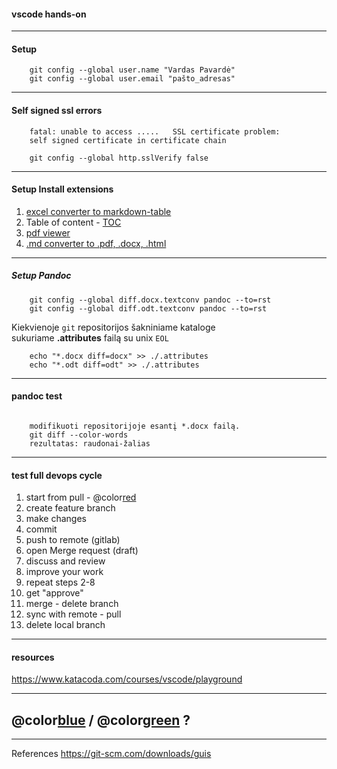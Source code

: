 #### vscode hands-on

---

#### Setup

```
    git config --global user.name "Vardas Pavardė"
    git config --global user.email "pašto_adresas"
```

---

#### Self signed ssl errors

```
    fatal: unable to access .....   SSL certificate problem:
    self signed certificate in certificate chain

    git config --global http.sslVerify false
```

---

#### Setup Install extensions

1. [excel converter to markdown-table](https://github.com/csholmq/vscode-excel-to-markdown-table)
2. Table of content - [TOC](https://marketplace.visualstudio.com/items?itemName=yzhang.markdown-all-in-one)
3. [pdf viewer](https://github.com/tomoki1207/vscode-pdfviewer)
4. [.md converter to .pdf, .docx, .html](https://github.com/dfinke/vscode-pandoc)

---

##### Setup Pandoc

```
    git config --global diff.docx.textconv pandoc --to=rst
    git config --global diff.odt.textconv pandoc --to=rst
```

Kiekvienoje `git` repositorijos šakniniame kataloge  
sukuriame **.attributes** failą su unix `EOL`

```
    echo "*.docx diff=docx" >> ./.attributes
    echo "*.odt diff=odt" >> ./.attributes
```

---

#### pandoc test

```

    modifikuoti repositorijoje esantį *.docx failą.
    git diff --color-words
    rezultatas: raudonai-žalias

```

---

#### test full devops cycle

1. start from pull - @color[red](allways)
2. create feature branch
3. make changes
4. commit
5. push to remote (gitlab)
6. open Merge request (draft)
7. discuss and review
8. improve your work
9. repeat steps 2-8
10. get "approve"
11. merge - delete branch
12. sync with remote - pull
13. delete local branch

---

#### resources

<https://www.katacoda.com/courses/vscode/playground>

---

## @color[blue](Q) / @color[green](A) ?

---

References
<https://git-scm.com/downloads/guis>
